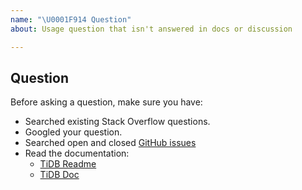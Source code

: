 ```yaml
---
name: "\U0001F914 Question"
about: Usage question that isn't answered in docs or discussion

---
```


## Question

Before asking a question, make sure you have:

- Searched existing Stack Overflow questions.
- Googled your question.
- Searched open and closed [GitHub issues](https://github.com/pingcap/tidb/issues?utf8=%E2%9C%93&q=is%3Aissue)
- Read the documentation:
  - [TiDB Readme](https://github.com/pingcap/tidb)
  - [TiDB Doc](https://github.com/pingcap/docs)